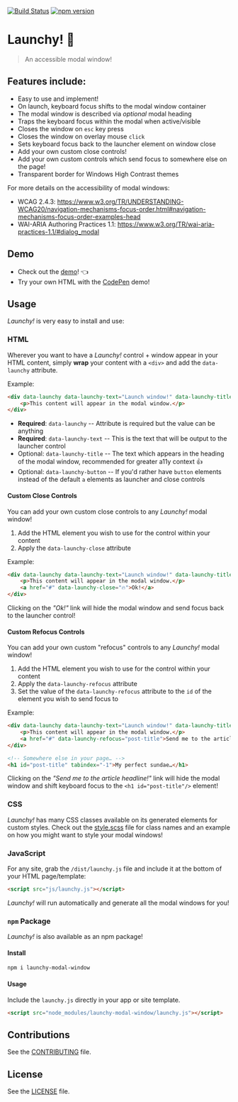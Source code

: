[![Build Status](https://travis-ci.org/svinkle/launchy.svg?branch=master)](https://travis-ci.org/svinkle/launchy)
[![npm version](https://badge.fury.io/js/launchy-modal-window.svg)](https://badge.fury.io/js/launchy-modal-window)

# Launchy! 🚀

> An accessible modal window!

## Features include:
- Easy to use and implement!
- On launch, keyboard focus shifts to the modal window container
- The modal window is described via _optional_ modal heading
- Traps the keyboard focus within the modal when active/visible
- Closes the window on `esc` key press
- Closes the window on overlay mouse `click`
- Sets keyboard focus back to the launcher element on window close
- Add your own custom close controls!
- Add your own custom controls which send focus to somewhere else on the page!
- Transparent border for Windows High Contrast themes

For more details on the accessibility of modal windows:
- WCAG 2.4.3: https://www.w3.org/TR/UNDERSTANDING-WCAG20/navigation-mechanisms-focus-order.html#navigation-mechanisms-focus-order-examples-head
- WAI-ARIA Authoring Practices 1.1: https://www.w3.org/TR/wai-aria-practices-1.1/#dialog_modal

## Demo

- Check out the [demo](https://svinkle.github.io/launchy)! 👈
- Try your own HTML with the [CodePen](https://codepen.io/svinkle/pen/pjVepz/) demo!

## Usage

_Launchy!_ is very easy to install and use:

### HTML
Wherever you want to have a _Launchy!_ control + window appear in your HTML content, simply **wrap** your content with a `<div>` and add the `data-launchy` attribute.

Example:

```html
<div data-launchy data-launchy-text="Launch window!" data-launchy-title="My modal window">
    <p>This content will appear in the modal window.</p>
</div>
```

- **Required**: `data-launchy` -- Attribute is required but the value can be anything
- **Required**: `data-launchy-text` -- This is the text that will be output to the launcher control
- Optional: `data-launchy-title` -- The text which appears in the heading of the modal window, recommended for greater a11y context 👍
- Optional: `data-launchy-button` -- If you'd rather have `button` elements instead of the default `a` elements as launcher and close controls


#### Custom Close Controls

You can add your own custom close controls to any _Launchy!_ modal window!

1. Add the HTML element you wish to use for the control within your content
2. Apply the `data-launchy-close` attribute

Example:

```html
<div data-launchy data-launchy-text="Launch window!" data-launchy-title="My modal window">
    <p>This content will appear in the modal window.</p>
    <a href="#" data-launchy-close="🔥">Ok!</a>
</div>
```

Clicking on the _"Ok!"_ link will hide the modal window and send focus back to the launcher control!

#### Custom Refocus Controls

You can add your own custom "refocus" controls to any _Launchy!_ modal window!

1. Add the HTML element you wish to use for the control within your content
2. Apply the `data-launchy-refocus` attribute
3. Set the value of the `data-launchy-refocus` attribute to the `id` of the element you wish to send focus to

Example:

```html
<div data-launchy data-launchy-text="Launch window!" data-launchy-title="My modal window">
    <p>This content will appear in the modal window.</p>
    <a href="#" data-launchy-refocus="post-title">Send me to the article headline!</a>
</div>

<!-- Somewhere else in your page… -->
<h1 id="post-title" tabindex="-1">My perfect sundae…</h1>
```

Clicking on the _"Send me to the article headline!"_ link will hide the modal window and shift keyboard focus to the `<h1 id="post-title"/>` element!

### CSS

_Launchy!_ has many CSS classes available on its generated elements for custom styles. Check out the [style.scss](https://github.com/svinkle/launchy/blob/master/brochure/css/sass/styles.scss) file for class names and an example on how you might want to style your modal windows!

### JavaScript
For any site, grab the `/dist/launchy.js` file and include it at the bottom of your HTML page/template:

```html
<script src="js/launchy.js"></script>
```

_Launchy!_ will run automatically and generate all the modal windows for you!

### `npm` Package
_Launchy!_ is also available as an npm package!

#### Install
```sh
npm i launchy-modal-window
```

#### Usage
Include the `launchy.js` directly in your app or site template.

```html
<script src="node_modules/launchy-modal-window/launchy.js"></script>
```

## Contributions
See the [CONTRIBUTING](https://github.com/svinkle/launchy/blob/master/CONTRIBUTING.md) file.

## License
See the [LICENSE](https://github.com/svinkle/launchy/blob/master/LICENSE.md) file.
